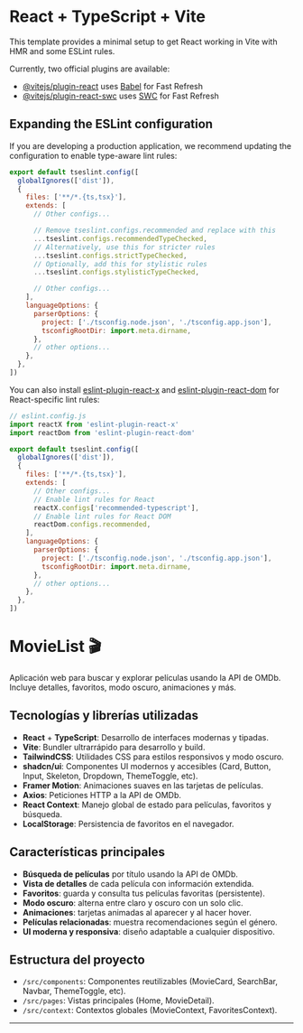 # React + TypeScript + Vite

This template provides a minimal setup to get React working in Vite with HMR and some ESLint rules.

Currently, two official plugins are available:

- [@vitejs/plugin-react](https://github.com/vitejs/vite-plugin-react/blob/main/packages/plugin-react) uses [Babel](https://babeljs.io/) for Fast Refresh
- [@vitejs/plugin-react-swc](https://github.com/vitejs/vite-plugin-react/blob/main/packages/plugin-react-swc) uses [SWC](https://swc.rs/) for Fast Refresh

## Expanding the ESLint configuration

If you are developing a production application, we recommend updating the configuration to enable type-aware lint rules:

```js
export default tseslint.config([
  globalIgnores(['dist']),
  {
    files: ['**/*.{ts,tsx}'],
    extends: [
      // Other configs...

      // Remove tseslint.configs.recommended and replace with this
      ...tseslint.configs.recommendedTypeChecked,
      // Alternatively, use this for stricter rules
      ...tseslint.configs.strictTypeChecked,
      // Optionally, add this for stylistic rules
      ...tseslint.configs.stylisticTypeChecked,

      // Other configs...
    ],
    languageOptions: {
      parserOptions: {
        project: ['./tsconfig.node.json', './tsconfig.app.json'],
        tsconfigRootDir: import.meta.dirname,
      },
      // other options...
    },
  },
])
```

You can also install [eslint-plugin-react-x](https://github.com/Rel1cx/eslint-react/tree/main/packages/plugins/eslint-plugin-react-x) and [eslint-plugin-react-dom](https://github.com/Rel1cx/eslint-react/tree/main/packages/plugins/eslint-plugin-react-dom) for React-specific lint rules:

```js
// eslint.config.js
import reactX from 'eslint-plugin-react-x'
import reactDom from 'eslint-plugin-react-dom'

export default tseslint.config([
  globalIgnores(['dist']),
  {
    files: ['**/*.{ts,tsx}'],
    extends: [
      // Other configs...
      // Enable lint rules for React
      reactX.configs['recommended-typescript'],
      // Enable lint rules for React DOM
      reactDom.configs.recommended,
    ],
    languageOptions: {
      parserOptions: {
        project: ['./tsconfig.node.json', './tsconfig.app.json'],
        tsconfigRootDir: import.meta.dirname,
      },
      // other options...
    },
  },
])
```

# MovieList 🎬

Aplicación web para buscar y explorar películas usando la API de OMDb. Incluye detalles, favoritos, modo oscuro, animaciones y más.

## Tecnologías y librerías utilizadas

- **React** + **TypeScript**: Desarrollo de interfaces modernas y tipadas.
- **Vite**: Bundler ultrarrápido para desarrollo y build.
- **TailwindCSS**: Utilidades CSS para estilos responsivos y modo oscuro.
- **shadcn/ui**: Componentes UI modernos y accesibles (Card, Button, Input, Skeleton, Dropdown, ThemeToggle, etc).
- **Framer Motion**: Animaciones suaves en las tarjetas de películas.
- **Axios**: Peticiones HTTP a la API de OMDb.
- **React Context**: Manejo global de estado para películas, favoritos y búsqueda.
- **LocalStorage**: Persistencia de favoritos en el navegador.

## Características principales

- **Búsqueda de películas** por título usando la API de OMDb.
- **Vista de detalles** de cada película con información extendida.
- **Favoritos**: guarda y consulta tus películas favoritas (persistente).
- **Modo oscuro**: alterna entre claro y oscuro con un solo clic.
- **Animaciones**: tarjetas animadas al aparecer y al hacer hover.
- **Películas relacionadas**: muestra recomendaciones según el género.
- **UI moderna y responsiva**: diseño adaptable a cualquier dispositivo.

## Estructura del proyecto

- `/src/components`: Componentes reutilizables (MovieCard, SearchBar, Navbar, ThemeToggle, etc).
- `/src/pages`: Vistas principales (Home, MovieDetail).
- `/src/context`: Contextos globales (MovieContext, FavoritesContext).

---